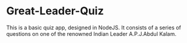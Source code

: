 # Great-Leader-Quiz

This is a basic quiz app, designed in NodeJS. It consists of a series of questions on one of the renowned Indian Leader A.P.J.Abdul Kalam.
